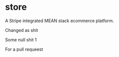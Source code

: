 # store

A Stripe integrated MEAN stack ecommerce platform.



Changed as shit

Some null shit 1

For a pull requeest 
